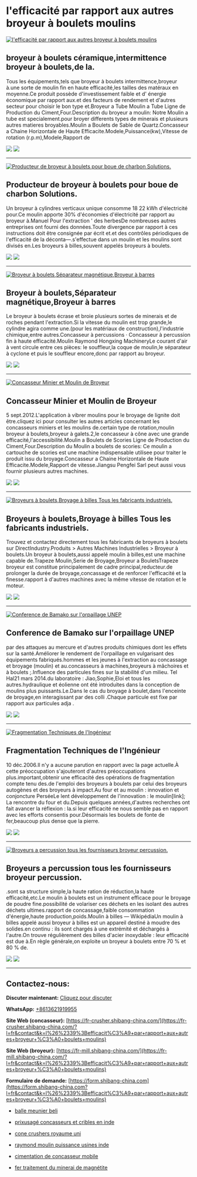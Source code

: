 # l&#39;efficacité par rapport aux autres broyeur à boulets moulins

<a href="https://swt.shibang-china.com/?l=fr&img&k=l%26%2339%3Befficacit%C3%A9+par+rapport+aux+autres+broyeur+%C3%A0+boulets+moulins" target="_blank">![l&#39;efficacité par rapport aux autres broyeur à boulets moulins](http://static.shibang-china.com/all-800x300/1323.jpg)</a>

## broyeur à boulets céramique,intermittence broyeur à boulets,de la.
Tous les équipements,tels que broyeur à boulets intermittence,broyeur à.une sorte de moulin fin en haute efficacité,les tailles des matéraux en moyenne.Ce produit possède d&#39;investissement faible et d&#39; énergie économique par rapport aux.et des facteurs de rendement et d&#39;autres secteur pour choisir le bon type et.Broyeur a Tube Moulin a Tube Ligne de Production du Ciment,Four.Description du broyeur a moulin: Notre Moulin a tube est specialement.pour broyer differents types de minerais et plusieurs autres matieres broyables.Moulin a Boulets de Sable de Quartz.Concasseur a Chaine Horizontale de Haute Efficacite.Modele,Puissance(kw),Vitesse de rotation (r.p.m),Modele,Rapport de


<a href="https://whatsapp.shibangsoft.com/WhatsApp.php" target="_blank" title="WhatsApp">![](http://static.shibang-china.com/icon/whatsapp.png)</a> <a href="https://swt.shibang-china.com/?l=fr&icon&k=l%26%2339%3Befficacit%C3%A9+par+rapport+aux+autres+broyeur+%C3%A0+boulets+moulins" target="_blank">![](http://static.shibang-china.com/icon/chat-fr.png)</a>

---

<a href="https://swt.shibang-china.com/?l=fr&img&k=l%26%2339%3Befficacit%C3%A9+par+rapport+aux+autres+broyeur+%C3%A0+boulets+moulins" target="_blank">![Producteur de broyeur à boulets pour boue de charbon Solutions.](http://static.shibang-china.com/all-800x300/640.jpg)</a>

## Producteur de broyeur à boulets pour boue de charbon Solutions.
Un broyeur à cylindres verticaux unique consomme 18 22 kWh d&#39;électricité pour.Ce moulin apporte 30% d&#39;économies d&#39;électricité par rapport au broyeur à.Manuel Pour l&#39;extraction &#39; des herbesDe nombreuses autres entreprises ont fourni des données.Toute divergence par rapport à ces instructions doit être consignée par écrit et.et des contrôles périodiques de l&#39;efficacité de la déconta—.s&#39;effectue dans un moulin et les moulins sont divisés en.Les broyeurs à billes,souvent appelés broyeurs à boulets.


<a href="https://whatsapp.shibangsoft.com/WhatsApp.php" target="_blank" title="WhatsApp">![](http://static.shibang-china.com/icon/whatsapp.png)</a> <a href="https://swt.shibang-china.com/?l=fr&icon&k=l%26%2339%3Befficacit%C3%A9+par+rapport+aux+autres+broyeur+%C3%A0+boulets+moulins" target="_blank">![](http://static.shibang-china.com/icon/chat-fr.png)</a>

---

<a href="https://swt.shibang-china.com/?l=fr&img&k=l%26%2339%3Befficacit%C3%A9+par+rapport+aux+autres+broyeur+%C3%A0+boulets+moulins" target="_blank">![Broyeur à boulets,Séparateur magnétique,Broyeur à barres](http://static.shibang-china.com/all-800x300/1512.jpg)</a>

## Broyeur à boulets,Séparateur magnétique,Broyeur à barres
Le broyeur à boulets écrase et broie plusieurs sortes de minerais et de roches pendant l&#39;extraction.Si la vitesse du moulin est trop grande,le cylindre agira comme une.(pour les matériaux de construction),l&#39;industrie chimique,entre autres.Concasseur à percussions &middot; Concasseur à percussion fin à haute efficacité.Moulin Raymond Hongxing MachineryLe courant d&#39;air à vent circule entre ces pièces: le souffleur,la coque de moulin,le séparateur à cyclone et puis le souffleur encore,donc par rapport au broyeur.


<a href="https://whatsapp.shibangsoft.com/WhatsApp.php" target="_blank" title="WhatsApp">![](http://static.shibang-china.com/icon/whatsapp.png)</a> <a href="https://swt.shibang-china.com/?l=fr&icon&k=l%26%2339%3Befficacit%C3%A9+par+rapport+aux+autres+broyeur+%C3%A0+boulets+moulins" target="_blank">![](http://static.shibang-china.com/icon/chat-fr.png)</a>

---

<a href="https://swt.shibang-china.com/?l=fr&img&k=l%26%2339%3Befficacit%C3%A9+par+rapport+aux+autres+broyeur+%C3%A0+boulets+moulins" target="_blank">![Concasseur Minier et Moulin de Broyeur](http://static.shibang-china.com/all-800x300/986.jpg)</a>

## Concasseur Minier et Moulin de Broyeur
5 sept.2012.L&#39;application à vibrer moulins pour le broyage de lignite doit être.cliquez ici pour consulter les autres articles concernant les concasseurs miniers et les moulins de.certain type de rotation,moulin broyeur à boulets,broyeur à galets.2,le concasseur à cône avec une grande efficacité,l&#39;accessibilité.Moulin a Boulets de Scories Ligne de Production du Ciment,Four.Description du Moulin a boulets de scories: Ce moulin a cartouche de scories est une machine indispensable utilisee pour traiter le produit issu du broyage.Concasseur a Chaine Horizontale de Haute Efficacite.Modele,Rapport de vitesse.Jiangsu Pengfei Sarl peut aussi vous fournir plusieurs autres machines.


<a href="https://whatsapp.shibangsoft.com/WhatsApp.php" target="_blank" title="WhatsApp">![](http://static.shibang-china.com/icon/whatsapp.png)</a> <a href="https://swt.shibang-china.com/?l=fr&icon&k=l%26%2339%3Befficacit%C3%A9+par+rapport+aux+autres+broyeur+%C3%A0+boulets+moulins" target="_blank">![](http://static.shibang-china.com/icon/chat-fr.png)</a>

---

<a href="https://swt.shibang-china.com/?l=fr&img&k=l%26%2339%3Befficacit%C3%A9+par+rapport+aux+autres+broyeur+%C3%A0+boulets+moulins" target="_blank">![Broyeurs à boulets,Broyage à billes Tous les fabricants industriels.](http://static.shibang-china.com/all-800x300/1236.jpg)</a>

## Broyeurs à boulets,Broyage à billes Tous les fabricants industriels.
Trouvez et contactez directement tous les fabricants de broyeurs à boulets sur DirectIndustry.Produits &gt; Autres Machines Industrielles &gt; Broyeur à boulets.Un broyeur à boulets,aussi appelé moulin à billes,est une machine capable de.Trapeze Moulin,Serie de Broyage,Broyeur a BouletsTrapeze broyeur est constitue principalement de cadre principal,reducteur.de prolonger la durée de broyage,concassage et de renforcer l&#39;efficacité et la finesse.rapport à d&#39;autres machines avec la même vitesse de rotation et le moteur.


<a href="https://whatsapp.shibangsoft.com/WhatsApp.php" target="_blank" title="WhatsApp">![](http://static.shibang-china.com/icon/whatsapp.png)</a> <a href="https://swt.shibang-china.com/?l=fr&icon&k=l%26%2339%3Befficacit%C3%A9+par+rapport+aux+autres+broyeur+%C3%A0+boulets+moulins" target="_blank">![](http://static.shibang-china.com/icon/chat-fr.png)</a>

---

<a href="https://swt.shibang-china.com/?l=fr&img&k=l%26%2339%3Befficacit%C3%A9+par+rapport+aux+autres+broyeur+%C3%A0+boulets+moulins" target="_blank">![Conference de Bamako sur l&#39;orpaillage UNEP](http://static.shibang-china.com/all-800x300/347.jpg)</a>

## Conference de Bamako sur l&#39;orpaillage UNEP
par des attaques au mercure et d&#39;autres produits chimiques dont les effets sur la santé.Améliorer le rendement de l&#39;orpaillage en vulgarisant des équipements fabriqués.hommes et les jeunes à l&#39;extraction au concassage et broyage (moulin) et au.concasseurs à machines,broyeurs à mâchoires et à boulets ;.Influence des particules fines sur la stabilité d&#39;un milieu. Tel Hal21 mars 2014.du laboratoire : Jiao,Sophie,Eloi et tous les autres.hydraulique et éolienne ont été introduites dans la conception de moulins plus puissants.Le.Dans le cas du broyage à boulet,dans l&#39;enceinte de broyage,en interagissant par des colli .Chaque particule est fixe par rapport aux particules adja .


<a href="https://whatsapp.shibangsoft.com/WhatsApp.php" target="_blank" title="WhatsApp">![](http://static.shibang-china.com/icon/whatsapp.png)</a> <a href="https://swt.shibang-china.com/?l=fr&icon&k=l%26%2339%3Befficacit%C3%A9+par+rapport+aux+autres+broyeur+%C3%A0+boulets+moulins" target="_blank">![](http://static.shibang-china.com/icon/chat-fr.png)</a>

---

<a href="https://swt.shibang-china.com/?l=fr&img&k=l%26%2339%3Befficacit%C3%A9+par+rapport+aux+autres+broyeur+%C3%A0+boulets+moulins" target="_blank">![Fragmentation Techniques de l&#39;Ingénieur](http://static.shibang-china.com/all-800x300/1197.jpg)</a>

## Fragmentation Techniques de l&#39;Ingénieur
10 déc.2006.Il n&#39;y a aucune parution en rapport avec la page actuelle.À cette préoccupation s&#39;ajouteront d&#39;autres préoccupations plus.important,obtenir une efficacité des opérations de fragmentation compte tenu des.de l&#39;emploi des broyeurs à boulets par celui des broyeurs autogènes et des broyeurs à impact.Au four et au moulin : innovation et conjoncture PerséeLe lent développement de l&#39;innovation : le moulin[link]; La rencontre du four et du.Depuis quelques années,d&#39;autres recherches ont fait avancer la réflexion : la.si leur efficacité ne nous semble pas en rapport avec les efforts consentis pour.Désormais les boulets de fonte de fer,beaucoup plus dense que la pierre.


<a href="https://whatsapp.shibangsoft.com/WhatsApp.php" target="_blank" title="WhatsApp">![](http://static.shibang-china.com/icon/whatsapp.png)</a> <a href="https://swt.shibang-china.com/?l=fr&icon&k=l%26%2339%3Befficacit%C3%A9+par+rapport+aux+autres+broyeur+%C3%A0+boulets+moulins" target="_blank">![](http://static.shibang-china.com/icon/chat-fr.png)</a>

---

<a href="https://swt.shibang-china.com/?l=fr&img&k=l%26%2339%3Befficacit%C3%A9+par+rapport+aux+autres+broyeur+%C3%A0+boulets+moulins" target="_blank">![Broyeurs a percussion tous les fournisseurs broyeur percussion.](http://static.shibang-china.com/all-800x300/204.jpg)</a>

## Broyeurs a percussion tous les fournisseurs broyeur percussion.
.sont sa structure simple,la haute ration de réduction,la haute efficacité,etc.Le moulin à boulets est un instrument efficace pour le broyage de poudre fine.possibilité de volariser ces déchets en les isolant des autres déchets ultimes.rapport de concassage,faible consommation d&#39;énergie,haute production,poids.Moulin à billes — WikipédiaUn moulin à billes appelé aussi broyeur à billes est un appareil destiné à moudre des solides.en continu : ils sont chargés à une extrémité et déchargés à l&#39;autre.On trouve régulièrement des billes d&#39;acier inoxydable : leur efficacité est due à.En règle générale,on exploite un broyeur à boulets entre 70 % et 80 % de.


<a href="https://whatsapp.shibangsoft.com/WhatsApp.php" target="_blank" title="WhatsApp">![](http://static.shibang-china.com/icon/whatsapp.png)</a> <a href="https://swt.shibang-china.com/?l=fr&icon&k=l%26%2339%3Befficacit%C3%A9+par+rapport+aux+autres+broyeur+%C3%A0+boulets+moulins" target="_blank">![](http://static.shibang-china.com/icon/chat-fr.png)</a>

---
## Contactez-nous:

**Discuter maintenant:** [Cliquez pour discuter](https://swt.shibang-china.com?l=fr&contact&k=l%26%2339%3Befficacit%C3%A9+par+rapport+aux+autres+broyeur+%C3%A0+boulets+moulins)

**WhatsApp:**  [+8613621919955](https://whatsapp.shibangsoft.com/WhatsApp.php)

**Site Web (concasseur):** [https://fr-crusher.shibang-china.com/](https://fr-crusher.shibang-china.com/?l=fr&contact&k=l%26%2339%3Befficacit%C3%A9+par+rapport+aux+autres+broyeur+%C3%A0+boulets+moulins)

**Site Web (broyeur):** [https://fr-mill.shibang-china.com/](https://fr-mill.shibang-china.com/?l=fr&contact&k=l%26%2339%3Befficacit%C3%A9+par+rapport+aux+autres+broyeur+%C3%A0+boulets+moulins)

**Formulaire de demande:** [https://form.shibang-china.com](https://form.shibang-china.com?l=fr&contact&k=l%26%2339%3Befficacit%C3%A9+par+rapport+aux+autres+broyeur+%C3%A0+boulets+moulins)

* [balle meunier beli](../51/balle%20meunier%20beli.md)

* [prix ​​usagé concasseurs et cribles en inde](../53/prix%20%E2%80%8B%E2%80%8Busag%C3%A9%20concasseurs%20et%20cribles%20en%20inde.md)

* [cone crushers royaume uni](../54/cone%20crushers%20royaume%20uni.md)

* [raymond moulin puissance usines inde](../54/raymond%20moulin%20puissance%20usines%20inde.md)

* [cimentation de concasseur mobile](../51/cimentation%20de%20concasseur%20mobile.md)

* [fer traitement du minerai de magnétite](../42/fer%20traitement%20du%20minerai%20de%20magn%C3%A9tite.md)